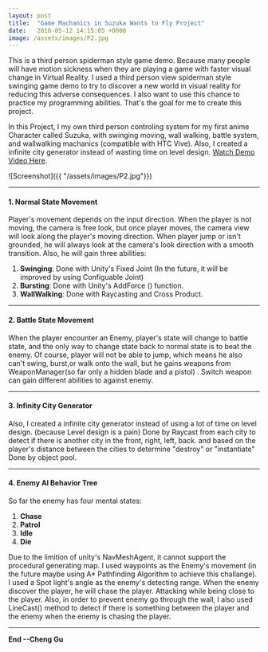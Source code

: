 ```yaml
---
layout: post
title:  "Game Machanics in Suzuka Wants to Fly Project"
date:   2018-05-12 14:15:05 +0000
image: /assets/images/P2.jpg
---
```

This is a third person spiderman style game demo. Because many people will have motion sickness when they are playing a game with faster visual change in Virtual Reality. I used a third person view spiderman style swinging game demo to try to discover a new world in visual reality for reducing this adverse consequences. I also want to use this chance to practice my programming abilities. That's the goal for me to create this project.

In this Project, I my own third person controling system for my first anime Character called Suzuka, with swinging moving, wall walking, battle system, and wallwalking machanics (compatible with HTC Vive). Also, I created a infinite city generator instead of wasting time on level design. [Watch Demo Video Here][Watch-demo-video-here].

[Watch-demo-video-here]:https://youtu.be/A_9pIAYPuW0

![Screenshot]({{ "/assets/images/P2.jpg"}})

---
#### 1. Normal State Movement
Player's movement depends on the input direction. When the player is not moving, the camera is free look, but once player moves, the camera view will look along the player's moving direction.
When player jump or isn't grounded, he will always look at the camera's look direction with a smooth transition. Also, he will gain three abilities: 
1. **Swinging**: Done with Unity's Fixed Joint (In the future, it will be improved by using Configuable Joint)
2. **Bursting**: Done with Unity's AddForce () function.
3. **WallWalking**: Done with Raycasting and Cross Product.

---
#### 2. Battle State Movement
When the player encounter an Enemy, player's state will change to battle state, and the only way to change state back to normal state is to beat the enemy. Of course, player will not be able to jump, which means he also can't swing, burst,or walk onto the wall, but he gains weapons from WeaponManager(so far only a hidden blade and a pistol) . Switch weapon can gain different abilities to against enemy.

---
#### 3. Infinity City Generator
Also, I created a infinite city generator instead of using a lot of time on level design. (because Level design is a pain) Done by Raycast from each city to detect if there is another city in the front, right, left, back. and based on the player's distance between the cities to determine "destroy" or "instantiate" Done by object pool.

---
#### 4. Enemy AI Behavior Tree
So far the enemy has four mental states:
1. **Chase**
2. **Patrol**
3. **Idle**
4. **Die**

Due to the limition of unity's NavMeshAgent, it cannot support the procedural generating map. I used waypoints as the Enemy's movement (in the future maybe using A* Pathfinding Algorithm to achieve this challange). 
I used a Spot light's angle as the enemy's detecting range. When the enemy discover the player, he will chase the player. Attacking while being close to the player. Also, in order to prevent enemy go through the wall, I also used LineCast() method to detect if there is something between the player and the enemy when the enemy is chasing the player. 


---
**End --Cheng Gu**

